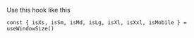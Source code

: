 Use this hook like this 

`const { isXs, isSm, isMd, isLg, isXl, isXxl, isMobile } = useWindowSize()
`